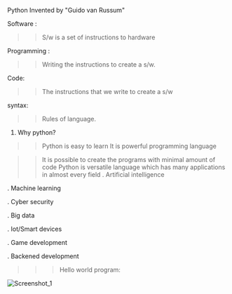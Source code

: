 Python Invented by "Guido van Russum"

Software :
 >> S/w is a set of instructions to hardware

Programming :
 >>Writing the instructions to create a s/w.

Code:
>> The instructions that we write to create a s/w

syntax:
 >> Rules of language.
1. Why python?
>> Python is easy to learn 
>> It is powerful programming language


>> It is possible to create the programs with minimal amount of code
>> Python is versatile language which has many applications in almost every field
   . Artificial intelligence
   
   . Machine learning
   
   . Cyber security 
   
   . Big data 
   
   . Iot/Smart devices 
   
   . Game development 
   
   . Backened development 
   
>>> Hello world program:
>>> 
![Screenshot_1](https://github.com/lekhanasarikonda/Python/assets/134198650/39e542fa-bf88-4e63-9242-238d6a117c95)
